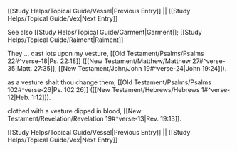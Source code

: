 [[Study Helps/Topical Guide/Vessel|Previous Entry]]  ||  [[Study Helps/Topical Guide/Vex|Next Entry]]

 See also [[Study Helps/Topical Guide/Garment|Garment]]; [[Study Helps/Topical Guide/Raiment|Raiment]]

 They ... cast lots upon my vesture, [[Old Testament/Psalms/Psalms 22#^verse-18|Ps. 22:18]] ([[New Testament/Matthew/Matthew 27#^verse-35|Matt. 27:35]]; [[New Testament/John/John 19#^verse-24|John 19:24]]).

 as a vesture shalt thou change them, [[Old Testament/Psalms/Psalms 102#^verse-26|Ps. 102:26]] ([[New Testament/Hebrews/Hebrews 1#^verse-12|Heb. 1:12]]).

 clothed with a vesture dipped in blood, [[New Testament/Revelation/Revelation 19#^verse-13|Rev. 19:13]].

[[Study Helps/Topical Guide/Vessel|Previous Entry]]  ||  [[Study Helps/Topical Guide/Vex|Next Entry]]